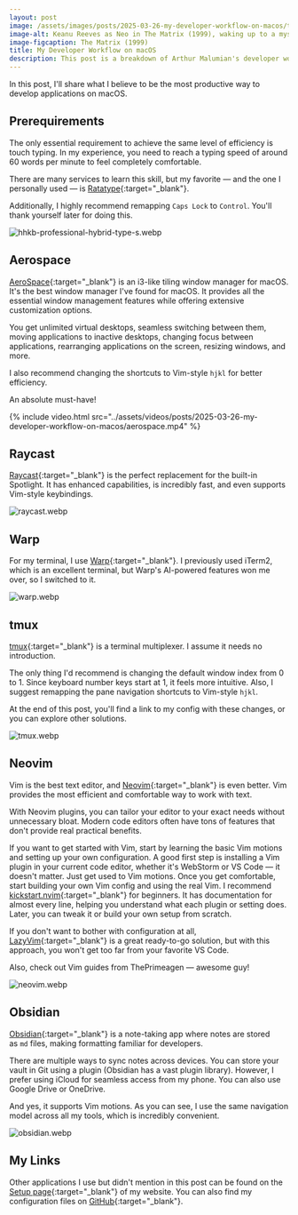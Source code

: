 ```yaml
---
layout: post
image: /assets/images/posts/2025-03-26-my-developer-workflow-on-macos/the-matrix.webp
image-alt: Keanu Reeves as Neo in The Matrix (1999), waking up to a mysterious message on his computer screen.
image-figcaption: The Matrix (1999)
title: My Developer Workflow on macOS
description: This post is a breakdown of Arthur Malumian's developer workflow on macOS, covering the tools, configurations, and optimizations he uses for maximum productivity.
---
```


In this post, I'll share what I believe to be the most productive way to develop applications on macOS.

<!--more-->

## Prerequirements

The only essential requirement to achieve the same level of efficiency is touch typing. In my experience, you need to reach a typing speed of around 60 words per minute to feel completely comfortable.

There are many services to learn this skill, but my favorite — and the one I personally used — is [Ratatype](https://www.ratatype.com){:target="_blank"}.

Additionally, I highly recommend remapping `Caps Lock` to `Control`. You'll thank yourself later for doing this.

![hhkb-professional-hybrid-type-s.webp](../assets/images/posts/2025-03-26-my-developer-workflow-on-macos/hhkb-professional-hybrid-type-s.webp)

## Aerospace

[AeroSpace](https://github.com/nikitabobko/AeroSpace){:target="_blank"} is an i3-like tiling window manager for macOS. It's the best window manager I've found for macOS. It provides all the essential window management features while offering extensive customization options.

You get unlimited virtual desktops, seamless switching between them, moving applications to inactive desktops, changing focus between applications, rearranging applications on the screen, resizing windows, and more.

I also recommend changing the shortcuts to Vim-style `hjkl` for better efficiency.

An absolute must-have!

{% include video.html src="../assets/videos/posts/2025-03-26-my-developer-workflow-on-macos/aerospace.mp4" %}

## Raycast

[Raycast](https://www.raycast.com){:target="_blank"} is the perfect replacement for the built-in Spotlight. It has enhanced capabilities, is incredibly fast, and even supports Vim-style keybindings.

![raycast.webp](../assets/images/posts/2025-03-26-my-developer-workflow-on-macos/raycast.webp)

## Warp

For my terminal, I use [Warp](https://www.warp.dev){:target="_blank"}. I previously used iTerm2, which is an excellent terminal, but Warp's AI-powered features won me over, so I switched to it.

![warp.webp](../assets/images/posts/2025-03-26-my-developer-workflow-on-macos/warp.webp)

## tmux

[tmux](https://github.com/tmux/tmux){:target="_blank"} is a terminal multiplexer. I assume it needs no introduction.

The only thing I'd recommend is changing the default window index from 0 to 1. Since keyboard number keys start at 1, it feels more intuitive. Also, I suggest remapping the pane navigation shortcuts to Vim-style `hjkl`. 

At the end of this post, you'll find a link to my config with these changes, or you can explore other solutions.

![tmux.webp](../assets/images/posts/2025-03-26-my-developer-workflow-on-macos/tmux.webp)

## Neovim

Vim is the best text editor, and [Neovim](https://github.com/neovim/neovim){:target="_blank"} is even better. Vim provides the most efficient and comfortable way to work with text.

With Neovim plugins, you can tailor your editor to your exact needs without unnecessary bloat. Modern code editors often have tons of features that don't provide real practical benefits.

If you want to get started with Vim, start by learning the basic Vim motions and setting up your own configuration. A good first step is installing a Vim plugin in your current code editor, whether it's WebStorm or VS Code  — it doesn't matter. Just get used to Vim motions. Once you get comfortable, start building your own Vim config and using the real Vim. I recommend [kickstart.nvim](https://github.com/nvim-lua/kickstart.nvim){:target="_blank"} for beginners. It has documentation for almost every line, helping you understand what each plugin or setting does. Later, you can tweak it or build your own setup from scratch.

If you don't want to bother with configuration at all, [LazyVim](https://www.lazyvim.org){:target="_blank"} is a great ready-to-go solution, but with this approach, you won't get too far from your favorite VS Code.

Also, check out Vim guides from ThePrimeagen — awesome guy!

![neovim.webp](../assets/images/posts/2025-03-26-my-developer-workflow-on-macos/neovim.webp)

## Obsidian

[Obsidian](https://obsidian.md){:target="_blank"} is a note-taking app where notes are stored as `md` files, making formatting familiar for developers.

There are multiple ways to sync notes across devices. You can store your vault in Git using a plugin (Obsidian has a vast plugin library). However, I prefer using iCloud for seamless access from my phone. You can also use Google Drive or OneDrive.

And yes, it supports Vim motions. As you can see, I use the same navigation model across all my tools, which is incredibly convenient.

![obsidian.webp](../assets/images/posts/2025-03-26-my-developer-workflow-on-macos/obsidian.webp)

## My Links

Other applications I use but didn't mention in this post can be found on the [Setup page](https://www.malumian.dev/setup/){:target="_blank"} of my website. You can also find my configuration files on [GitHub](https://github.com/amalumian/dotfiles){:target="_blank"}.
